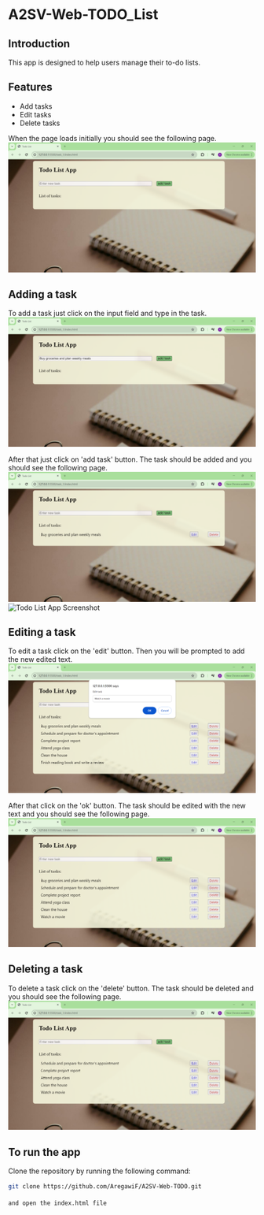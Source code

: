 # A2SV-Web-TODO_List

## Introduction
This app is designed to help users manage their to-do lists.

## Features
- Add tasks
- Edit tasks
- Delete tasks

When the page loads initially you should see the following page.
![Todo List App Screenshot](./screenshots/initial_status.png)

## Adding a task
To add a task just click on the input field and type in the task.
![Todo List App Screenshot](./screenshots/entering_task.png)

After that just click on 'add task' button. The task should be added and you should see the following page.
![Todo List App Screenshot](./screenshots/task_added.png)
![Todo List App Screenshot](./screenshots/list_of_tasks.png.png)

## Editing a task
To edit a task click on the 'edit' button.
Then you will be prompted to add the new edited text.
![Todo List App Screenshot](./screenshots/editing.png)

After that click on the 'ok' button. The task should be edited with the new text and you should see the following page.
![Todo List App Screenshot](./screenshots/edited.png)

## Deleting a task
To delete a task click on the 'delete' button. The task should be deleted and you should see the following page.
![Todo List App Screenshot](./screenshots/deleting.png)

## To run the app
Clone the repository by running the following command:
```bash
git clone https://github.com/AregawiF/A2SV-Web-TODO.git

and open the index.html file
